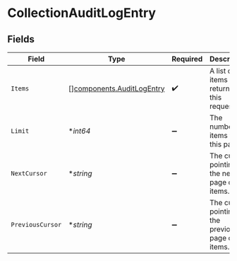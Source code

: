 # CollectionAuditLogEntry


## Fields

| Field                                                                  | Type                                                                   | Required                                                               | Description                                                            | Example                                                                |
| ---------------------------------------------------------------------- | ---------------------------------------------------------------------- | ---------------------------------------------------------------------- | ---------------------------------------------------------------------- | ---------------------------------------------------------------------- |
| `Items`                                                                | [][components.AuditLogEntry](../../models/components/auditlogentry.md) | :heavy_check_mark:                                                     | A list of items returned for this request.                             |                                                                        |
| `Limit`                                                                | **int64*                                                               | :heavy_minus_sign:                                                     | The number of items for this page.                                     | 20                                                                     |
| `NextCursor`                                                           | **string*                                                              | :heavy_minus_sign:                                                     | The cursor pointing at the next page of items.                         | ZXhhbXBsZTE                                                            |
| `PreviousCursor`                                                       | **string*                                                              | :heavy_minus_sign:                                                     | The cursor pointing at the previous page of items.                     | Xkjss7asS                                                              |